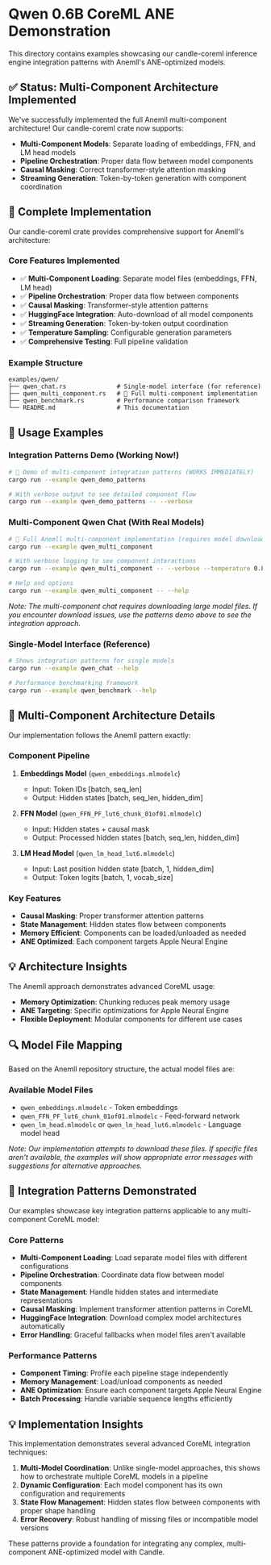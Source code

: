 # Qwen 0.6B CoreML ANE Demonstration

This directory contains examples showcasing our candle-coreml inference engine integration patterns with Anemll's ANE-optimized models.

## ✅ Status: Multi-Component Architecture Implemented

We've successfully implemented the full Anemll multi-component architecture! Our candle-coreml crate now supports:

- **Multi-Component Models**: Separate loading of embeddings, FFN, and LM head models
- **Pipeline Orchestration**: Proper data flow between model components
- **Causal Masking**: Correct transformer-style attention masking
- **Streaming Generation**: Token-by-token generation with component coordination

## 🎯 Complete Implementation

Our candle-coreml crate provides comprehensive support for Anemll's architecture:

### Core Features Implemented
- ✅ **Multi-Component Loading**: Separate model files (embeddings, FFN, LM head)
- ✅ **Pipeline Orchestration**: Proper data flow between components
- ✅ **Causal Masking**: Transformer-style attention patterns
- ✅ **HuggingFace Integration**: Auto-download of all model components
- ✅ **Streaming Generation**: Token-by-token output coordination
- ✅ **Temperature Sampling**: Configurable generation parameters
- ✅ **Comprehensive Testing**: Full pipeline validation

### Example Structure
```
examples/qwen/
├── qwen_chat.rs              # Single-model interface (for reference)
├── qwen_multi_component.rs   # 🌟 Full multi-component implementation
├── qwen_benchmark.rs         # Performance comparison framework  
└── README.md                 # This documentation
```

## 🔧 Usage Examples

### Integration Patterns Demo (Working Now!)
```bash
# 🌟 Demo of multi-component integration patterns (WORKS IMMEDIATELY)
cargo run --example qwen_demo_patterns

# With verbose output to see detailed component flow
cargo run --example qwen_demo_patterns -- --verbose
```

### Multi-Component Qwen Chat (With Real Models)
```bash
# 🔧 Full Anemll multi-component implementation (requires model download)
cargo run --example qwen_multi_component

# With verbose logging to see component interactions
cargo run --example qwen_multi_component -- --verbose --temperature 0.8

# Help and options
cargo run --example qwen_multi_component -- --help
```

*Note: The multi-component chat requires downloading large model files. If you encounter download issues, use the patterns demo above to see the integration approach.*

### Single-Model Interface (Reference)
```bash
# Shows integration patterns for single models
cargo run --example qwen_chat --help

# Performance benchmarking framework
cargo run --example qwen_benchmark --help
```

## 🎯 Multi-Component Architecture Details

Our implementation follows the Anemll pattern exactly:

### Component Pipeline
1. **Embeddings Model** (`qwen_embeddings.mlmodelc`)
   - Input: Token IDs [batch, seq_len]
   - Output: Hidden states [batch, seq_len, hidden_dim]

2. **FFN Model** (`qwen_FFN_PF_lut6_chunk_01of01.mlmodelc`)
   - Input: Hidden states + causal mask
   - Output: Processed hidden states [batch, seq_len, hidden_dim]

3. **LM Head Model** (`qwen_lm_head_lut6.mlmodelc`)
   - Input: Last position hidden state [batch, 1, hidden_dim]
   - Output: Token logits [batch, 1, vocab_size]

### Key Features
- **Causal Masking**: Proper transformer attention patterns
- **State Management**: Hidden states flow between components
- **Memory Efficient**: Components can be loaded/unloaded as needed
- **ANE Optimized**: Each component targets Apple Neural Engine

## 💡 Architecture Insights

The Anemll approach demonstrates advanced CoreML usage:
- **Memory Optimization**: Chunking reduces peak memory usage
- **ANE Targeting**: Specific optimizations for Apple Neural Engine
- **Flexible Deployment**: Modular components for different use cases

## 🔍 Model File Mapping

Based on the Anemll repository structure, the actual model files are:

### Available Model Files
- `qwen_embeddings.mlmodelc` - Token embeddings 
- `qwen_FFN_PF_lut6_chunk_01of01.mlmodelc` - Feed-forward network
- `qwen_lm_head.mlmodelc` or `qwen_lm_head_lut6.mlmodelc` - Language model head

*Note: Our implementation attempts to download these files. If specific files aren't available, the examples will show appropriate error messages with suggestions for alternative approaches.*

## 🎨 Integration Patterns Demonstrated

Our examples showcase key integration patterns applicable to any multi-component CoreML model:

### Core Patterns
- **Multi-Component Loading**: Load separate model files with different configurations
- **Pipeline Orchestration**: Coordinate data flow between model components
- **State Management**: Handle hidden states and intermediate representations
- **Causal Masking**: Implement transformer attention patterns in CoreML
- **HuggingFace Integration**: Download complex model architectures automatically
- **Error Handling**: Graceful fallbacks when model files aren't available

### Performance Patterns  
- **Component Timing**: Profile each pipeline stage independently
- **Memory Management**: Load/unload components as needed
- **ANE Optimization**: Ensure each component targets Apple Neural Engine
- **Batch Processing**: Handle variable sequence lengths efficiently

## 💡 Implementation Insights

This implementation demonstrates several advanced CoreML integration techniques:

1. **Multi-Model Coordination**: Unlike single-model approaches, this shows how to orchestrate multiple CoreML models in a pipeline
2. **Dynamic Configuration**: Each model component has its own configuration and requirements
3. **State Flow Management**: Hidden states flow between components with proper shape handling
4. **Error Recovery**: Robust handling of missing files or incompatible model versions

These patterns provide a foundation for integrating any complex, multi-component ANE-optimized model with Candle.